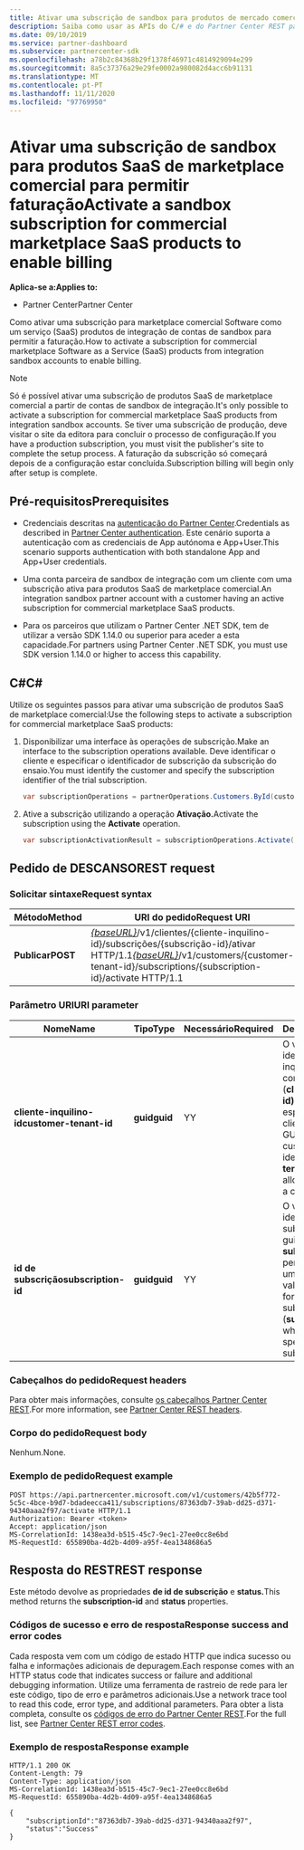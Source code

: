 ```yaml
---
title: Ativar uma subscrição de sandbox para produtos de mercado comercial
description: Saiba como usar as APIs do C/# e do Partner Center REST para ativar uma subscrição de sandbox para produtos de mercado comercial.
ms.date: 09/10/2019
ms.service: partner-dashboard
ms.subservice: partnercenter-sdk
ms.openlocfilehash: a78b2c84368b29f1378f46971c4814929094e299
ms.sourcegitcommit: 8a5c37376a29e29fe0002a980082d4acc6b91131
ms.translationtype: MT
ms.contentlocale: pt-PT
ms.lasthandoff: 11/11/2020
ms.locfileid: "97769950"
---
```

# <a name="activate-a-sandbox-subscription-for-commercial-marketplace-saas-products-to-enable-billing"></a><span data-ttu-id="725cf-103">Ativar uma subscrição de sandbox para produtos SaaS de marketplace comercial para permitir faturação</span><span class="sxs-lookup"><span data-stu-id="725cf-103">Activate a sandbox subscription for commercial marketplace SaaS products to enable billing</span></span>

<span data-ttu-id="725cf-104">**Aplica-se a:**</span><span class="sxs-lookup"><span data-stu-id="725cf-104">**Applies to:**</span></span>

- <span data-ttu-id="725cf-105">Partner Center</span><span class="sxs-lookup"><span data-stu-id="725cf-105">Partner Center</span></span>

<span data-ttu-id="725cf-106">Como ativar uma subscrição para marketplace comercial Software como um serviço (SaaS) produtos de integração de contas de sandbox para permitir a faturação.</span><span class="sxs-lookup"><span data-stu-id="725cf-106">How to activate a subscription for commercial marketplace Software as a Service (SaaS) products from integration sandbox accounts to enable billing.</span></span>

> [!NOTE]
> <span data-ttu-id="725cf-107">Só é possível ativar uma subscrição de produtos SaaS de marketplace comercial a partir de contas de sandbox de integração.</span><span class="sxs-lookup"><span data-stu-id="725cf-107">It's only possible to activate a subscription for commercial marketplace SaaS products from integration sandbox accounts.</span></span> <span data-ttu-id="725cf-108">Se tiver uma subscrição de produção, deve visitar o site da editora para concluir o processo de configuração.</span><span class="sxs-lookup"><span data-stu-id="725cf-108">If you have a production subscription, you must visit the publisher's site to complete the setup process.</span></span> <span data-ttu-id="725cf-109">A faturação da subscrição só começará depois de a configuração estar concluída.</span><span class="sxs-lookup"><span data-stu-id="725cf-109">Subscription billing will begin only after setup is complete.</span></span>

## <a name="prerequisites"></a><span data-ttu-id="725cf-110">Pré-requisitos</span><span class="sxs-lookup"><span data-stu-id="725cf-110">Prerequisites</span></span>

- <span data-ttu-id="725cf-111">Credenciais descritas na [autenticação do Partner Center](partner-center-authentication.md).</span><span class="sxs-lookup"><span data-stu-id="725cf-111">Credentials as described in [Partner Center authentication](partner-center-authentication.md).</span></span> <span data-ttu-id="725cf-112">Este cenário suporta a autenticação com as credenciais de App autónoma e App+User.</span><span class="sxs-lookup"><span data-stu-id="725cf-112">This scenario supports authentication with both standalone App and App+User credentials.</span></span>

- <span data-ttu-id="725cf-113">Uma conta parceira de sandbox de integração com um cliente com uma subscrição ativa para produtos SaaS de marketplace comercial.</span><span class="sxs-lookup"><span data-stu-id="725cf-113">An integration sandbox partner account with a customer having an active subscription for commercial marketplace SaaS products.</span></span>

- <span data-ttu-id="725cf-114">Para os parceiros que utilizam o Partner Center .NET SDK, tem de utilizar a versão SDK 1.14.0 ou superior para aceder a esta capacidade.</span><span class="sxs-lookup"><span data-stu-id="725cf-114">For partners using Partner Center .NET SDK, you must use SDK version 1.14.0 or higher to access this capability.</span></span>

## <a name="c"></a><span data-ttu-id="725cf-115">C\#</span><span class="sxs-lookup"><span data-stu-id="725cf-115">C\#</span></span>

<span data-ttu-id="725cf-116">Utilize os seguintes passos para ativar uma subscrição de produtos SaaS de marketplace comercial:</span><span class="sxs-lookup"><span data-stu-id="725cf-116">Use the following steps to activate a subscription for commercial marketplace SaaS products:</span></span>

1. <span data-ttu-id="725cf-117">Disponibilizar uma interface às operações de subscrição.</span><span class="sxs-lookup"><span data-stu-id="725cf-117">Make an interface to the subscription operations available.</span></span> <span data-ttu-id="725cf-118">Deve identificar o cliente e especificar o identificador de subscrição da subscrição do ensaio.</span><span class="sxs-lookup"><span data-stu-id="725cf-118">You must identify the customer and specify the subscription identifier of the trial subscription.</span></span>

   ```csharp
   var subscriptionOperations = partnerOperations.Customers.ById(customerId).Subscriptions.ById(subscriptionId);
   ```

2. <span data-ttu-id="725cf-119">Ative a subscrição utilizando a operação **Ativação.**</span><span class="sxs-lookup"><span data-stu-id="725cf-119">Activate the subscription using the **Activate** operation.</span></span>

   ```csharp
   var subscriptionActivationResult = subscriptionOperations.Activate();
   ```

## <a name="rest-request"></a><span data-ttu-id="725cf-120">Pedido de DESCANSO</span><span class="sxs-lookup"><span data-stu-id="725cf-120">REST request</span></span>

### <a name="request-syntax"></a><span data-ttu-id="725cf-121">Solicitar sintaxe</span><span class="sxs-lookup"><span data-stu-id="725cf-121">Request syntax</span></span>

| <span data-ttu-id="725cf-122">Método</span><span class="sxs-lookup"><span data-stu-id="725cf-122">Method</span></span>     | <span data-ttu-id="725cf-123">URI do pedido</span><span class="sxs-lookup"><span data-stu-id="725cf-123">Request URI</span></span>                                                                            |
|------------|----------------------------------------------------------------------------------------|
| <span data-ttu-id="725cf-124">**Publicar**</span><span class="sxs-lookup"><span data-stu-id="725cf-124">**POST**</span></span> | <span data-ttu-id="725cf-125">[*{baseURL}*](partner-center-rest-urls.md)/v1/clientes/{cliente-inquilino-id}/subscrições/{subscrição-id}/ativar HTTP/1.1</span><span class="sxs-lookup"><span data-stu-id="725cf-125">[*{baseURL}*](partner-center-rest-urls.md)/v1/customers/{customer-tenant-id}/subscriptions/{subscription-id}/activate HTTP/1.1</span></span> |

### <a name="uri-parameter"></a><span data-ttu-id="725cf-126">Parâmetro URI</span><span class="sxs-lookup"><span data-stu-id="725cf-126">URI parameter</span></span>

| <span data-ttu-id="725cf-127">Nome</span><span class="sxs-lookup"><span data-stu-id="725cf-127">Name</span></span>                   | <span data-ttu-id="725cf-128">Tipo</span><span class="sxs-lookup"><span data-stu-id="725cf-128">Type</span></span>     | <span data-ttu-id="725cf-129">Necessário</span><span class="sxs-lookup"><span data-stu-id="725cf-129">Required</span></span> | <span data-ttu-id="725cf-130">Descrição</span><span class="sxs-lookup"><span data-stu-id="725cf-130">Description</span></span>                                                                                                                                            |
|------------------------|----------|----------|--------------------------------------------------------------------------------------------------------------------------------------------------------|
| <span data-ttu-id="725cf-131">**cliente-inquilino-id**</span><span class="sxs-lookup"><span data-stu-id="725cf-131">**customer-tenant-id**</span></span> | <span data-ttu-id="725cf-132">**guid**</span><span class="sxs-lookup"><span data-stu-id="725cf-132">**guid**</span></span> | <span data-ttu-id="725cf-133">Y</span><span class="sxs-lookup"><span data-stu-id="725cf-133">Y</span></span> | <span data-ttu-id="725cf-134">O valor é um identificador de inquilino de clientes com formato GUID (**cliente-inquilino-id),** que lhe permite especificar um cliente.</span><span class="sxs-lookup"><span data-stu-id="725cf-134">The value is a GUID-formatted customer tenant identifier (**customer-tenant-id**), which allows you to specify a customer.</span></span> |
| <span data-ttu-id="725cf-135">**id de subscrição**</span><span class="sxs-lookup"><span data-stu-id="725cf-135">**subscription-id**</span></span> | <span data-ttu-id="725cf-136">**guid**</span><span class="sxs-lookup"><span data-stu-id="725cf-136">**guid**</span></span> | <span data-ttu-id="725cf-137">Y</span><span class="sxs-lookup"><span data-stu-id="725cf-137">Y</span></span> | <span data-ttu-id="725cf-138">O valor é um identificador de subscrição formatado guid **(id de subscrição),** que lhe permite especificar uma subscrição.</span><span class="sxs-lookup"><span data-stu-id="725cf-138">The value is a GUID-formatted subscription identifier (**subscription-id**), which allows you to specify a subscription.</span></span> |

### <a name="request-headers"></a><span data-ttu-id="725cf-139">Cabeçalhos do pedido</span><span class="sxs-lookup"><span data-stu-id="725cf-139">Request headers</span></span>

<span data-ttu-id="725cf-140">Para obter mais informações, consulte [os cabeçalhos Partner Center REST](headers.md).</span><span class="sxs-lookup"><span data-stu-id="725cf-140">For more information, see [Partner Center REST headers](headers.md).</span></span>

### <a name="request-body"></a><span data-ttu-id="725cf-141">Corpo do pedido</span><span class="sxs-lookup"><span data-stu-id="725cf-141">Request body</span></span>

<span data-ttu-id="725cf-142">Nenhum.</span><span class="sxs-lookup"><span data-stu-id="725cf-142">None.</span></span>

### <a name="request-example"></a><span data-ttu-id="725cf-143">Exemplo de pedido</span><span class="sxs-lookup"><span data-stu-id="725cf-143">Request example</span></span>

```http
POST https://api.partnercenter.microsoft.com/v1/customers/42b5f772-5c5c-4bce-b9d7-bdadeecca411/subscriptions/87363db7-39ab-dd25-d371-94340aaa2f97/activate HTTP/1.1
Authorization: Bearer <token>
Accept: application/json
MS-CorrelationId: 1438ea3d-b515-45c7-9ec1-27ee0cc8e6bd
MS-RequestId: 655890ba-4d2b-4d09-a95f-4ea1348686a5

```

## <a name="rest-response"></a><span data-ttu-id="725cf-144">Resposta do REST</span><span class="sxs-lookup"><span data-stu-id="725cf-144">REST response</span></span>

<span data-ttu-id="725cf-145">Este método devolve as propriedades **de id de subscrição** e **status.**</span><span class="sxs-lookup"><span data-stu-id="725cf-145">This method returns the **subscription-id** and **status** properties.</span></span>

### <a name="response-success-and-error-codes"></a><span data-ttu-id="725cf-146">Códigos de sucesso e erro de resposta</span><span class="sxs-lookup"><span data-stu-id="725cf-146">Response success and error codes</span></span>

<span data-ttu-id="725cf-147">Cada resposta vem com um código de estado HTTP que indica sucesso ou falha e informações adicionais de depuragem.</span><span class="sxs-lookup"><span data-stu-id="725cf-147">Each response comes with an HTTP status code that indicates success or failure and additional debugging information.</span></span> <span data-ttu-id="725cf-148">Utilize uma ferramenta de rastreio de rede para ler este código, tipo de erro e parâmetros adicionais.</span><span class="sxs-lookup"><span data-stu-id="725cf-148">Use a network trace tool to read this code, error type, and additional parameters.</span></span> <span data-ttu-id="725cf-149">Para obter a lista completa, consulte os [códigos de erro do Partner Center REST](error-codes.md).</span><span class="sxs-lookup"><span data-stu-id="725cf-149">For the full list, see [Partner Center REST error codes](error-codes.md).</span></span>

### <a name="response-example"></a><span data-ttu-id="725cf-150">Exemplo de resposta</span><span class="sxs-lookup"><span data-stu-id="725cf-150">Response example</span></span>

```http
HTTP/1.1 200 OK
Content-Length: 79
Content-Type: application/json
MS-CorrelationId: 1438ea3d-b515-45c7-9ec1-27ee0cc8e6bd
MS-RequestId: 655890ba-4d2b-4d09-a95f-4ea1348686a5

{
    "subscriptionId":"87363db7-39ab-dd25-d371-94340aaa2f97",
    "status":"Success"
}
```
